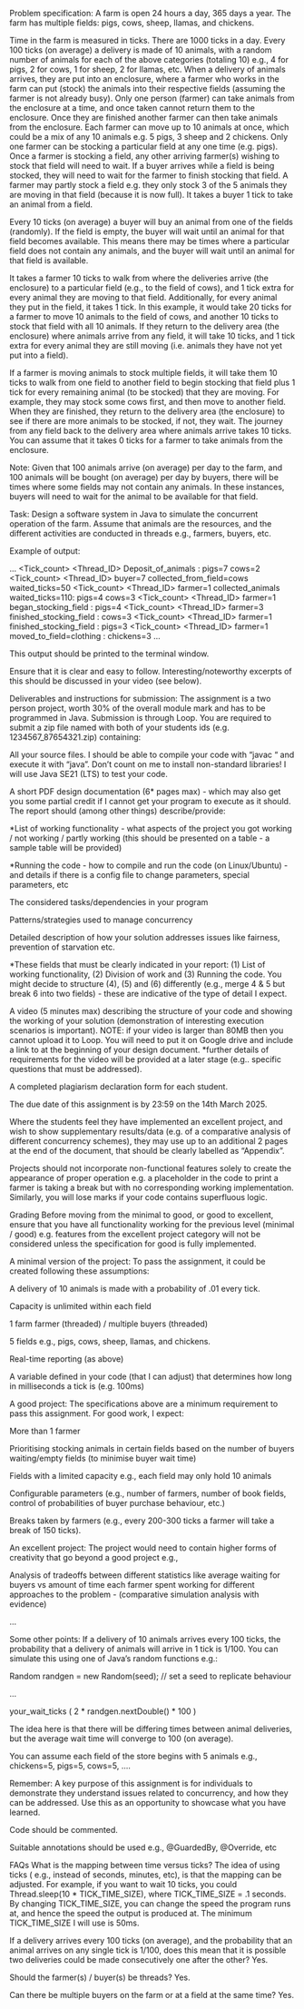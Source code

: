 Problem specification:
A farm is open 24 hours a day, 365 days a year. The farm has multiple fields: pigs, cows, sheep, llamas, and chickens.

Time in the farm is measured in ticks. There are 1000 ticks in a day. Every 100 ticks (on average) a delivery is made of 10 animals, with a random number of animals for each of the above categories (totaling 10) e.g., 4 for pigs, 2 for cows, 1 for sheep, 2 for llamas, etc.
When a delivery of animals arrives, they are put into an enclosure, where a farmer who works in the farm can put (stock) the animals into their respective fields (assuming the farmer is not already busy). Only one person (farmer) can take animals from the enclosure at a time, and once taken cannot return them to the enclosure. Once they are finished another farmer can then take animals from the enclosure. Each farmer can move up to 10 animals at once, which could be a mix of any 10 animals e.g. 5 pigs, 3 sheep and 2 chickens. Only one farmer can be stocking a particular field at any one time (e.g. pigs). Once a farmer is stocking a field, any other arriving farmer(s) wishing to stock that field will need to wait. If a buyer arrives while a field is being stocked, they will need to wait for the farmer to finish stocking that field. A farmer may partly stock a field e.g. they only stock 3 of the 5 animals they are moving in that field (because it is now full). It takes a buyer 1 tick to take an animal from a field.

Every 10 ticks (on average) a buyer will buy an animal from one of the fields (randomly). If the field is empty, the buyer will wait until an animal for that field becomes available. This means there may be times where a particular field does not contain any animals, and the buyer will wait until an animal for that field is available.  

It takes a farmer 10 ticks to walk from where the deliveries arrive (the enclosure) to a particular field (e.g., to the field of cows), and 1 tick extra for every animal they are moving to that field. Additionally, for every animal they put in the field, it takes 1 tick. In this example, it would take 20 ticks for a farmer to move 10 animals to the field of cows, and another 10 ticks to stock that field with all 10 animals. If they return to the delivery area (the enclosure) where animals arrive from any field, it will take 10 ticks, and 1 tick extra for every animal they are still moving (i.e. animals they have not yet put into a field).

If a farmer is moving animals to stock multiple fields, it will take them 10 ticks to walk from one field to another field to begin stocking that field plus 1 tick for every remaining animal (to be stocked) that they are moving. For example, they may stock some cows first, and then move to another field. When they are finished, they return to the delivery area (the enclosure) to see if there are more animals to be stocked, if not, they wait. The journey from any field back to the delivery area where animals arrive takes 10 ticks. You can assume that it takes 0 ticks for a farmer to take animals from the enclosure. 

Note: Given that 100 animals arrive (on average) per day to the farm, and 100 animals will be bought (on average) per day by buyers, there will be times where some fields may not contain any animals. In these instances, buyers will need to wait for the animal to be available for that field. 



Task:
Design a software system in Java to simulate the concurrent operation of the farm. Assume that animals are the resources, and the different activities are conducted in threads e.g., farmers, buyers, etc. 


Example of output:

...
<Tick_count> <Thread_ID> Deposit_of_animals : pigs=7 cows=2
<Tick_count> <Thread_ID> buyer=7 collected_from_field=cows waited_ticks=50
<Tick_count> <Thread_ID> farmer=1 collected_animals waited_ticks=110: pigs=4 cows=3
<Tick_count> <Thread_ID> farmer=1 began_stocking_field : pigs=4
<Tick_count> <Thread_ID> farmer=3 finished_stocking_field : cows=3
<Tick_count> <Thread_ID> farmer=1 finished_stocking_field : pigs=3
<Tick_count> <Thread_ID> farmer=1 moved_to_field=clothing : chickens=3
...

This output should be printed to the terminal window. 

Ensure that it is clear and easy to follow. Interesting/noteworthy excerpts of this should be discussed in your video (see below).


Deliverables and instructions for submission: 
The assignment is a two person project, worth 30% of the overall module mark and has to be programmed in Java. Submission is through Loop. You are required to submit a zip file named with both of your students ids (e.g. 1234567_87654321.zip) containing: 

All your source files. I should be able to compile your code with “javac “ and execute it with “java”. Don’t count on me to install non-standard libraries! I will use Java SE21 (LTS) to test your code.

A short PDF design documentation (6* pages max) - which may also get you some partial credit if I cannot get your program to execute as it should. The report should (among other things) describe/provide: 

*List of working functionality - what aspects of the project you got working / not working / partly working (this should be presented on a table - a sample table will be provided)

*Running the code - how to compile and run the code (on Linux/Ubuntu) - and details if there is a config file to change parameters, special parameters, etc

 The considered tasks/dependencies in your program 

 Patterns/strategies used to manage concurrency 

Detailed description of how your solution addresses issues like fairness, prevention of starvation etc.

*These fields that must be clearly indicated in your report: (1) List of working functionality, (2) Division of work and (3) Running the code.
You might decide to structure (4), (5) and (6) differently (e.g., merge 4 & 5 but break 6 into two fields) - these are indicative of the type of detail I expect. 

A video (5 minutes max) describing the structure of your code and showing the working of your solution (demonstration of interesting execution scenarios is important). NOTE: if your video is larger than 80MB then you cannot upload it to Loop. You will need to put it on Google drive and include a link to at the beginning of your design document. *further details of requirements for the video will be provided at a later stage (e.g.. specific questions that must be addressed).

A completed plagiarism declaration form for each student.


The due date of this assignment is by 23:59 on the 14th March 2025.


Where the students feel they have implemented an excellent project, and wish to show supplementary results/data (e.g. of a comparative analysis of different concurrency schemes), they may use up to an additional 2 pages at the end of the document, that should be clearly labelled as “Appendix”.


Projects should not incorporate non-functional features solely to create the appearance of proper operation e.g. a placeholder in the code to print a farmer is taking a break but with no corresponding working implementation. Similarly, you will lose marks if your code contains superfluous logic. 


Grading
Before moving from the minimal to good, or good to excellent, ensure that you have all functionality working for the previous level (minimal / good) e.g. features from the excellent project category will not be considered unless the specification for good is fully implemented.


A minimal version of the project: 
To pass the assignment, it could be created following these assumptions: 

A delivery of 10 animals is made with a probability of .01 every tick. 

Capacity is unlimited within each field

1 farm farmer (threaded) / multiple buyers (threaded)

5 fields e.g., pigs, cows, sheep, llamas, and chickens.

Real-time reporting (as above)

A variable defined in your code (that I can adjust) that determines how long in milliseconds a tick is (e.g. 100ms) 


A good project: 
The specifications above are a minimum requirement to pass this assignment. For good work, I expect: 

More than 1 farmer 

Prioritising stocking animals in certain fields based on the number of buyers waiting/empty fields (to minimise buyer wait time)

Fields with a limited capacity e.g., each field may only hold 10 animals

Configurable parameters (e.g., number of farmers, number of book fields, control of probabilities of buyer purchase behaviour, etc.) 

Breaks taken by farmers (e.g., every 200-300 ticks a farmer will take a break of 150 ticks). 


An excellent project: 
The project would need to contain higher forms of creativity that go beyond a good project e.g., 

Analysis of tradeoffs between different statistics like average waiting for buyers vs amount of time each farmer spent working for different approaches to the problem - (comparative simulation analysis with evidence)

...


Some other points:
If a delivery of 10 animals arrives every 100 ticks, the probability that a delivery of animals will arrive in 1 tick is 1/100. You can simulate this using one of Java’s random functions e.g.:

Random randgen = new Random(seed); //  set a seed to replicate behaviour

…

your_wait_ticks ( 2 * randgen.nextDouble() * 100 )


The idea here is that there will be differing times between animal deliveries, but the average wait time will converge to 100 (on average).

You can assume each field of the store begins with 5 animals e.g., chickens=5, pigs=5, cows=5, ....

Remember: A key purpose of this assignment is for individuals to demonstrate they understand issues related to concurrency, and how they can be addressed. Use this as an opportunity to showcase what you have learned.

Code should be commented.

Suitable annotations should be used e.g., @GuardedBy, @Override, etc 


FAQs
What is the mapping between time versus ticks?
The idea of using ticks ( e.g., instead of seconds, minutes, etc), is that the mapping can be adjusted.
For example, if you want to wait 10 ticks, you could Thread.sleep(10 * TICK_TIME_SIZE), where TICK_TIME_SIZE = .1 seconds. By changing TICK_TIME_SIZE, you can change the speed the program runs at, and hence the speed the output is produced at. The minimum TICK_TIME_SIZE I will use is 50ms.


If a delivery arrives every 100 ticks (on average), and the probability that an animal arrives on any single tick is 1/100, does this mean that it is possible two deliveries could be made consecutively one after the other?
Yes.

Should the farmer(s) / buyer(s) be threads?
Yes.

Can there be multiple buyers on the farm or at a field at the same time?
Yes.
